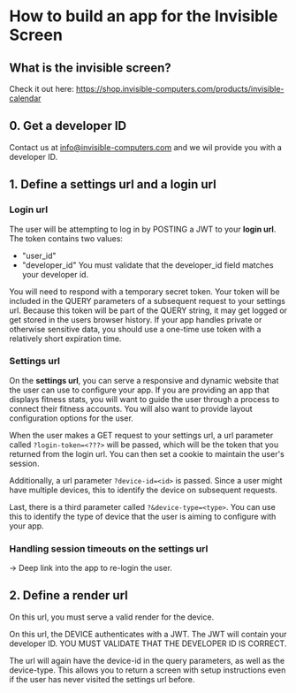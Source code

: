 # How to build an app for the Invisible Screen

## What is the invisible screen?

Check it out here: https://shop.invisible-computers.com/products/invisible-calendar


## 0. Get a developer ID

Contact us at info@invisible-computers.com and we wil provide you with a developer ID.


## 1. Define a settings url and a login url

### Login url

The user will be attempting to log in by POSTING a JWT to your **login url**.
The token contains two values:
* "user_id"
* "developer_id"
You must validate that the developer_id field matches your developer id.


You will need to respond with a temporary secret token. Your token will be included in the QUERY 
parameters of a subsequent request to your settings url. Because this token
will be part of the QUERY string, it may get logged or get stored in the users browser history. 
If your app handles private or otherwise sensitive data, you should use a one-time use token with a relatively 
short expiration time.

### Settings url 

On the **settings url**, you can serve a responsive and dynamic website that the user can use to configure your app.
If you are providing an app that displays fitness stats, you will want to guide the user through a process
to connect their fitness accounts. You will also want to provide layout configuration options for the user. 

When the user makes a GET request to your settings url, a url parameter called `?login-token=<???>` will be passed,
which will be the token that you returned from the login url. You can then set a cookie to maintain the user's session. 

Additionally, a url parameter `?device-id=<id>` is passed. 
Since a user might have multiple devices,  this to identify the device on subsequent requests. 

Last, there is a third parameter called `?&device-type=<type>`. You can use this to identify the type of device
that the user is aiming to configure with your app. 

###  Handling session timeouts on the settings url
-> Deep link into the app to re-login the user. 


## 2. Define a render url

On this url, you must serve a valid render for the device. 

On this url, the DEVICE authenticates with a JWT. The JWT will contain your developer ID. YOU MUST VALIDATE THAT THE DEVELOPER ID IS CORRECT.

The url will again have the device-id in the query parameters, as well as the device-type. 
This allows you to return a screen with setup instructions even if the user has never visited the settings url before. 


